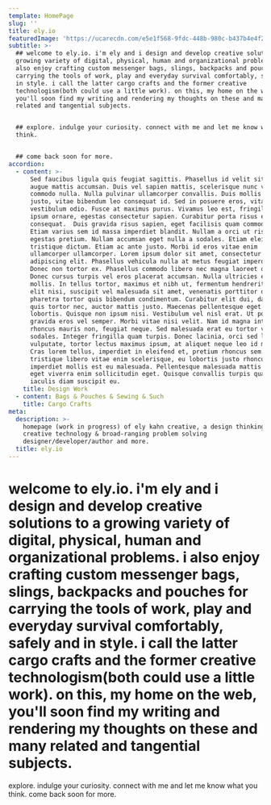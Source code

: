 ```yaml
---
template: HomePage
slug: ''
title: ely.io
featuredImage: 'https://ucarecdn.com/e5e1f568-9fdc-448b-980c-b437b4e4f240/'
subtitle: >-
  ## welcome to ely.io. i'm ely and i design and develop creative solutions to a
  growing variety of digital, physical, human and organizational problems. i
  also enjoy crafting custom messenger bags, slings, backpacks and pouches for
  carrying the tools of work, play and everyday survival comfortably, safely and
  in style. i call the latter cargo crafts and the former creative
  technologism(both could use a little work). on this, my home on the web,
  you'll soon find my writing and rendering my thoughts on these and many
  related and tangential subjects.


  ## explore. indulge your curiosity. connect with me and let me know what you
  think.


  ## come back soon for more.
accordion:
  - content: >-
      Sed faucibus ligula quis feugiat sagittis. Phasellus id velit sit amet
      augue mattis accumsan. Duis vel sapien mattis, scelerisque nunc vel,
      commodo nulla. Nulla pulvinar ullamcorper convallis. Duis mollis porttitor
      justo, vitae bibendum leo consequat id. Sed in posuere eros, vitae
      vestibulum odio. Fusce at maximus purus. Vivamus leo est, fringilla eu
      ipsum ornare, egestas consectetur sapien. Curabitur porta risus eu varius
      consequat.  Duis gravida risus sapien, eget facilisis quam commodo at.
      Etiam varius sem id massa imperdiet blandit. Nullam a orci ut risus
      egestas pretium. Nullam accumsan eget nulla a sodales. Etiam eleifend
      tristique dictum. Etiam ac ante justo. Morbi id eros vitae enim
      ullamcorper ullamcorper. Lorem ipsum dolor sit amet, consectetur
      adipiscing elit. Phasellus vehicula nulla at metus feugiat imperdiet.
      Donec non tortor ex. Phasellus commodo libero nec magna laoreet dapibus.
      Donec cursus turpis vel eros placerat accumsan. Nulla ultricies eleifend
      mollis. In tellus tortor, maximus et nibh ut, fermentum hendrerit orci. In
      elit nisi, suscipit vel malesuada sit amet, venenatis porttitor dui.  Nunc
      pharetra tortor quis bibendum condimentum. Curabitur elit dui, dapibus
      quis tortor nec, auctor mattis justo. Maecenas pellentesque eget lorem et
      lobortis. Quisque non ipsum nisi. Vestibulum vel nisl erat. Ut porttitor
      gravida eros vel semper. Morbi vitae nisi velit. Nam id magna interdum,
      rhoncus mauris non, feugiat neque. Sed malesuada erat eu tortor vestibulum
      sodales. Integer fringilla quam turpis. Donec lacinia, orci sed lacinia
      vulputate, tortor lectus maximus ipsum, at aliquet neque leo id metus.
      Cras lorem tellus, imperdiet in eleifend et, pretium rhoncus sem. Sed
      tristique libero vitae enim scelerisque, eu lobortis justo rhoncus. Morbi
      imperdiet mollis est eu malesuada. Pellentesque malesuada mattis diam,
      eget viverra enim sollicitudin eget. Quisque convallis turpis quam, eget
      iaculis diam suscipit eu.
    title: Design Work
  - content: Bags & Pouches & Sewing & Such
    title: Cargo Crafts
meta:
  description: >-
    homepage (work in progress) of ely kahn creative, a design thinking,
    creative technology & broad-ranging problem solving
    designer/developer/author and more.
  title: ely.io
---
```

# welcome to ely.io. i'm ely and i design and develop creative solutions to a growing variety of digital, physical, human and organizational problems. i also enjoy crafting custom messenger bags, slings, backpacks and pouches for carrying the tools of work, play and everyday survival comfortably, safely and in style. i call the latter cargo crafts and the former creative technologism(both could use a little work). on this, my home on the web, you'll soon find my writing and rendering my thoughts on these and many related and tangential subjects.
explore. indulge your curiosity. connect with me and let me know what you think.
come back soon for more.
